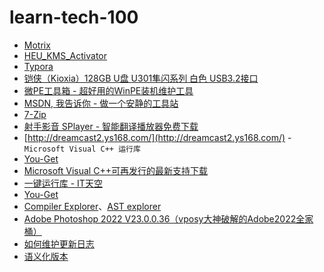 # learn-tech-100


* [Motrix](https://motrix.app/)
* [HEU\_KMS\_Activator](https://github.com/zbezj/HEU_KMS_Activator)
* [Typora](https://typora.io/)
* [铠侠（Kioxia）128GB U盘 U301隼闪系列 白色 USB3.2接口](https://item.jd.com/100007080983.html)
* [微PE工具箱 - 超好用的WinPE装机维护工具](https://www.wepe.com.cn/)
* [MSDN, 我告诉你 - 做一个安静的工具站](https://msdn.itellyou.cn/)
* [7-Zip](https://www.7-zip.org/)
* [射手影音 SPlayer - 智能翻译播放器免费下载](https://www.splayer.org/)
* [http://dreamcast2.ys168.com/](http://dreamcast2.ys168.com/) - `Microsoft Visual C++ 运行库`
* [You-Get](https://github.com/soimort/you-get)
* [Microsoft Visual C++可再发行的最新支持下载](https://support.microsoft.com/zh-cn/kb/2977003)
* [一键运行库 - IT天空](https://www.itsk.com/thread-396895-1-1.html)
* [You-Get](https://github.com/soimort/you-get)
* [Compiler Explorer](https://godbolt.org/)、[AST explorer](https://astexplorer.net/)
* [Adobe Photoshop 2022 V23.0.0.36（vposy大神破解的Adobe2022全家桶）](https://www.laoliang.net/soft/6369.html)
* [如何维护更新日志](https://keepachangelog.com/)
* [语义化版本](https://semver.org/lang/zh-CN/)